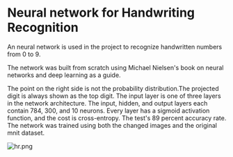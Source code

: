 # Neural network for Handwriting Recognition 

An neural network is used in the project to recognize handwritten numbers from 0 to 9. 

The network was built from scratch using Michael Nielsen's book on neural networks and deep learning as a guide.

The point on the right side is not the probability distribution.The projected digit is always shown as the top digit. The input layer is one of three layers in the network architecture. The input, hidden, and output layers each contain 784, 300, and 10 neurons. Every layer has a sigmoid activation function, and the cost is cross-entropy. The test's 89 percent accuracy rate. The network was trained using both the changed images and the original mnit dataset.

![hr.png](https://github.com/kyawzinmyat/handwritten_recognition/blob/main/hr.png)


